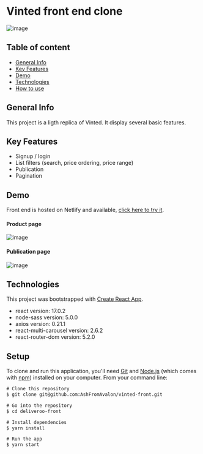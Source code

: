 # Vinted front end clone

![image](https://user-images.githubusercontent.com/71220636/122909382-6e3b6800-d355-11eb-8c47-13c80a428cbc.png)

## Table of content 

* [General Info](#general-info)
* [Key Features](#key-features)
* [Demo](#demo)
* [Technologies](#technologies)
* [How to use](#how-to-use)

## General Info

This project is a ligth replica of Vinted.
It display several basic features.

## Key Features

* Signup / login
* List filters (search, price ordering, price range)
* Publication
* Pagination


## Demo 

Front end is hosted on Netlify and available, [click here to try it](https://thomas-lebihan-vinted-front.netlify.app/). 

#### Product page

![image](https://user-images.githubusercontent.com/71220636/122909831-e144de80-d355-11eb-8c04-1b19909feb28.png)

#### Publication page

![image](https://user-images.githubusercontent.com/71220636/122910300-56b0af00-d356-11eb-829f-c43c575ba1a5.png)


## Technologies

This project was bootstrapped with [Create React App](https://github.com/facebook/create-react-app).

* react version: 17.0.2
* node-sass version: 5.0.0
* axios version: 0.21.1
* react-multi-carousel version: 2.6.2
* react-router-dom version: 5.2.0


## Setup
To clone and run this application, you'll need [Git](https://git-scm.com/) and [Node.js](https://nodejs.org/en/download/) (which comes with [npm](http://npmjs.com/)) installed on your computer. From your command line:

```diff
# Clone this repository
$ git clone git@github.com:AshFromAvalon/vinted-front.git

# Go into the repository
$ cd deliveroo-front

# Install dependencies
$ yarn install

# Run the app
$ yarn start
```
